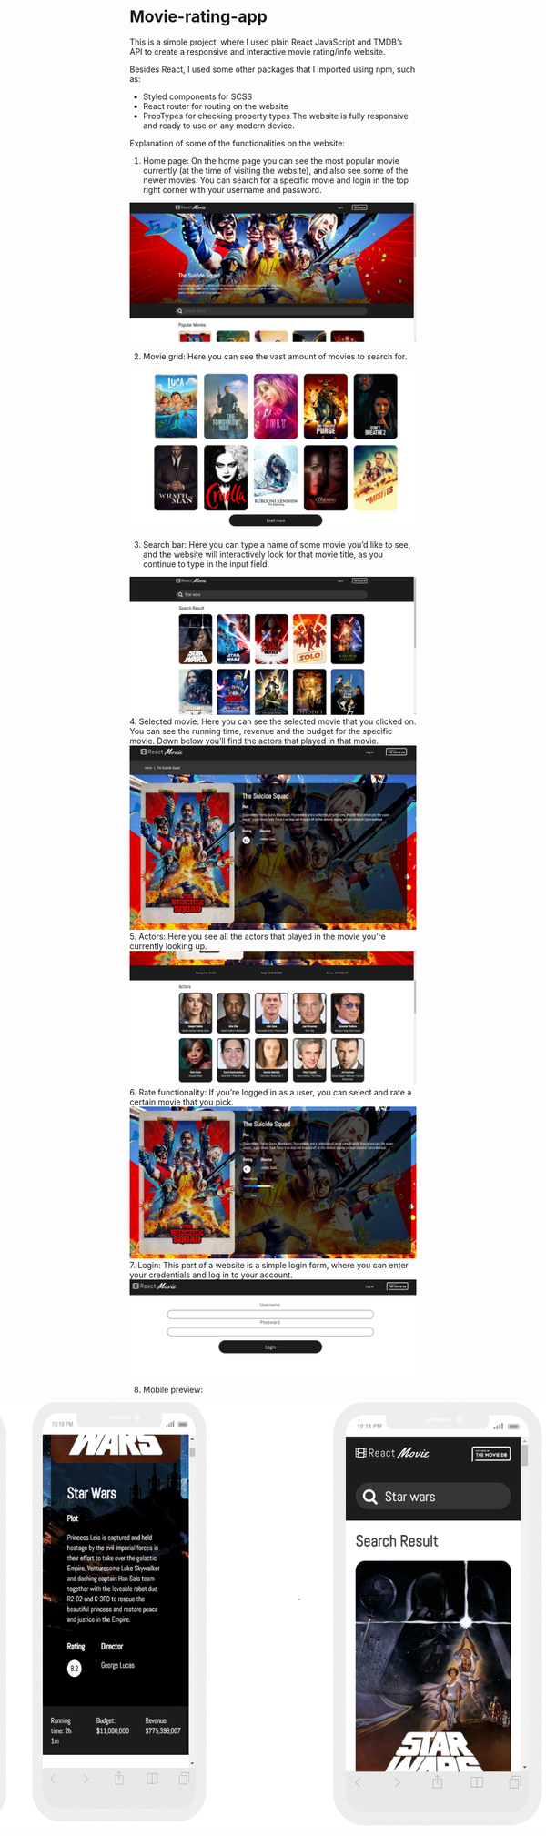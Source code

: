 # Movie-rating-app


This is a simple project, where I used plain React JavaScript and TMDB’s API to create a responsive and interactive movie rating/info website.

Besides React, I used some other  packages that I imported using npm, such as:
-	Styled components for SCSS
-	React router for routing on the website
-	PropTypes for checking property types
The website is fully responsive and ready to use on any modern device.

Explanation of some of the functionalities on the website:
1.	Home page:
On the home page you can see the most popular movie currently (at the time of visiting the website), and also see some of the newer movies. You can search for a specific movie and login in the top right corner with your username and password.

<img src="https://github.com/HarisKordic/Movie-rating-app/blob/main/Design%20pictures/Desktop%20homepage.png">
 

2.	Movie grid:
Here you can see the vast amount of movies to search for.
 
 <img src="https://github.com/HarisKordic/Movie-rating-app/blob/main/Design%20pictures/Load%20more%20grid.png" >

3.	Search bar:
Here you can type a name of some movie you’d like to see, and the website will interactively look for that movie title, as you continue to type in the input field. 

<img src="https://github.com/HarisKordic/Movie-rating-app/blob/main/Design%20pictures/Search%20functionality.png" >
4.	Selected movie:
Here you can see the selected movie that you clicked on. You can see the running time, revenue and the budget for the specific movie. Down below you’ll find the actors that played in that movie. 
<img src="https://github.com/HarisKordic/Movie-rating-app/blob/main/Design%20pictures/Selected%20movie.png">
5.	Actors:
Here you see all the actors that played in the movie you’re currently looking up. 
<img src="https://github.com/HarisKordic/Movie-rating-app/blob/main/Design%20pictures/Actors.png" >
6.	Rate functionality:
If you’re  logged in as a user, you can select and rate a certain movie that you pick.
 
<img src="https://github.com/HarisKordic/Movie-rating-app/blob/main/Design%20pictures/Rate%20functionality.png">
7.	Login:
This part of a website is a simple login form, where you can enter your credentials and log in to your account.

<img src="https://github.com/HarisKordic/Movie-rating-app/blob/main/Design%20pictures/Login%20page.png">

8.	Mobile preview:
  
  <div  style=" display:flex; align-items:center; justify-content:center;">
 <img src="https://github.com/HarisKordic/Movie-rating-app/blob/main/Design%20pictures/Mobile%20home%20look.png" height=750px >
  <img src="https://github.com/HarisKordic/Movie-rating-app/blob/main/Design%20pictures/Mobile%20movie%20info%20screen.png" height=750px>
 <br> <br>
  <img src="https://github.com/HarisKordic/Movie-rating-app/blob/main/Design%20pictures/Mobile%20search.png" height=750px>
  <img src="https://github.com/HarisKordic/Movie-rating-app/blob/main/Design%20pictures/Mobile%20login.png" height=750px>
 </div>
